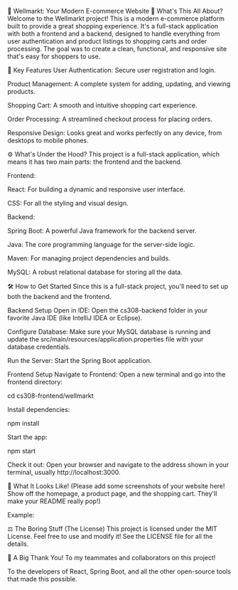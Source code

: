 🛒 Wellmarkt: Your Modern E-commerce Website
📝 What's This All About?
Welcome to the Wellmarkt project! This is a modern e-commerce platform built to provide a great shopping experience. It's a full-stack application with both a frontend and a backend, designed to handle everything from user authentication and product listings to shopping carts and order processing. The goal was to create a clean, functional, and responsive site that's easy for shoppers to use.

🚀 Key Features
User Authentication: Secure user registration and login.

Product Management: A complete system for adding, updating, and viewing products.

Shopping Cart: A smooth and intuitive shopping cart experience.

Order Processing: A streamlined checkout process for placing orders.

Responsive Design: Looks great and works perfectly on any device, from desktops to mobile phones.

⚙️ What's Under the Hood?
This project is a full-stack application, which means it has two main parts: the frontend and the backend.

Frontend:

React: For building a dynamic and responsive user interface.

CSS: For all the styling and visual design.

Backend:

Spring Boot: A powerful Java framework for the backend server.

Java: The core programming language for the server-side logic.

Maven: For managing project dependencies and builds.

MySQL: A robust relational database for storing all the data.

🛠️ How to Get Started
Since this is a full-stack project, you'll need to set up both the backend and the frontend.

Backend Setup
Open in IDE: Open the cs308-backend folder in your favorite Java IDE (like IntelliJ IDEA or Eclipse).

Configure Database: Make sure your MySQL database is running and update the src/main/resources/application.properties file with your database credentials.

Run the Server: Start the Spring Boot application.

Frontend Setup
Navigate to Frontend: Open a new terminal and go into the frontend directory:

cd cs308-frontend/wellmarkt

Install dependencies:

npm install

Start the app:

npm start

Check it out:
Open your browser and navigate to the address shown in your terminal, usually http://localhost:3000.

📸 What It Looks Like!
(Please add some screenshots of your website here! Show off the homepage, a product page, and the shopping cart. They'll make your README really pop!)

Example:

⚖️ The Boring Stuff (The License)
This project is licensed under the MIT License. Feel free to use and modify it! See the LICENSE file for all the details.

🙏 A Big Thank You!
To my teammates and collaborators on this project!

To the developers of React, Spring Boot, and all the other open-source tools that made this possible.
